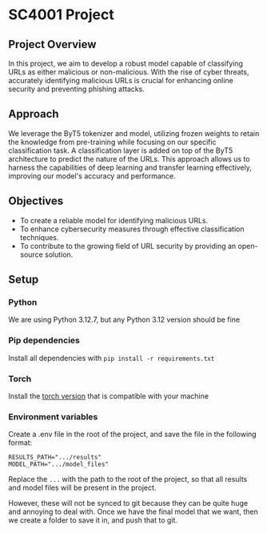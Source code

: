 # SC4001 Project

## Project Overview
In this project, we aim to develop a robust model capable of classifying URLs as either malicious or non-malicious. With the rise of cyber threats, accurately identifying malicious URLs is crucial for enhancing online security and preventing phishing attacks.

## Approach
We leverage the ByT5 tokenizer and model, utilizing frozen weights to retain the knowledge from pre-training while focusing on our specific classification task. A classification layer is added on top of the ByT5 architecture to predict the nature of the URLs. This approach allows us to harness the capabilities of deep learning and transfer learning effectively, improving our model's accuracy and performance.

## Objectives
* To create a reliable model for identifying malicious URLs.
* To enhance cybersecurity measures through effective classification techniques.
* To contribute to the growing field of URL security by providing an open-source solution.

## Setup

### Python
We are using Python 3.12.7, but any Python 3.12 version should be fine

### Pip dependencies
Install all dependencies with `pip install -r requirements.txt`

### Torch
Install the [torch version](https://pytorch.org/get-started/locally/) that is compatible with your machine

### Environment variables
Create a .env file in the root of the project, and save the file in the following format:

```
RESULTS_PATH=".../results"
MODEL_PATH=".../model_files"
```

Replace the `...` with the path to the root of the project, so that all results and model files will be present in the project.

However, these will not be synced to git because they can be quite huge and annoying to deal with. Once we have the final model that we want, then we create a folder to save it in, and push that to git.
